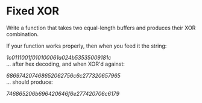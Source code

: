 Fixed XOR
============
Write a function that takes two equal-length buffers and produces their XOR combination.

If your function works properly, then when you feed it the string:

*1c0111001f010100061a024b53535009181c*  
... after hex decoding, and when XOR'd against:

*686974207468652062756c6c277320657965*  
... should produce:

*746865206b696420646f6e277420706c6179*